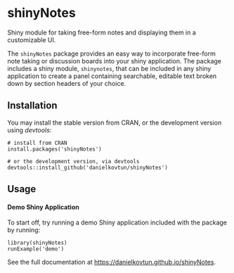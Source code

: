# shinyNotes
Shiny module for taking free-form notes and displaying them in a customizable UI.

The `shinyNotes` package provides an easy way to incorporate free-form note taking or discussion boards into your shiny application. The package includes a shiny module, `shinynotes`, that can be included in any shiny application to create a panel containing searchable, editable text broken down by section headers of your choice.

## Installation

You may install the stable version from CRAN, or the development version using *devtools*:
```{r}
# install from CRAN
install.packages('shinyNotes')

# or the development version, via devtools
devtools::install_github('danielkovtun/shinyNotes')
```

## Usage

#### Demo Shiny Application
To start off, try running a demo Shiny application included with the package by running:
```{r}
library(shinyNotes)
runExample('demo')
```

See the full documentation at https://danielkovtun.github.io/shinyNotes. 
